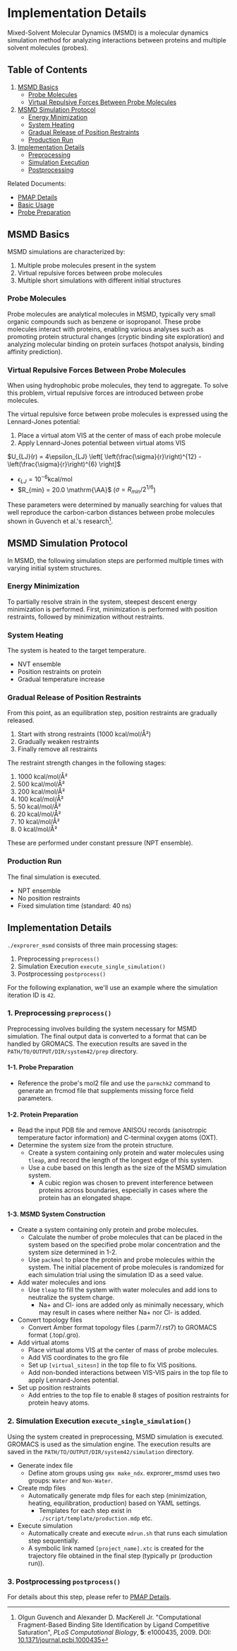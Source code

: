 # Implementation Details

Mixed-Solvent Molecular Dynamics (MSMD) is a molecular dynamics simulation method for analyzing interactions between proteins and multiple solvent molecules (probes).

## Table of Contents
1. [MSMD Basics](#msmd-basics)
   - [Probe Molecules](#probe-molecules)
   - [Virtual Repulsive Forces Between Probe Molecules](#virtual-repulsive-forces-between-probe-molecules)
2. [MSMD Simulation Protocol](#msmd-simulation-protocol)
   - [Energy Minimization](#energy-minimization)
   - [System Heating](#system-heating)
   - [Gradual Release of Position Restraints](#gradual-release-of-position-restraints)
   - [Production Run](#production-run)
3. [Implementation Details](#implementation-details-1)
   - [Preprocessing](#1-preprocessing-preprocess)
   - [Simulation Execution](#2-simulation-execution-execute_single_simulation)
   - [Postprocessing](#3-postprocessing-postprocess)

Related Documents:
- [PMAP Details](pmap.md)
- [Basic Usage](../user_guide/basic.md)
- [Probe Preparation](../user_guide/probe_preparation.md)

## MSMD Basics

MSMD simulations are characterized by:

1. Multiple probe molecules present in the system
2. Virtual repulsive forces between probe molecules
3. Multiple short simulations with different initial structures

### Probe Molecules

Probe molecules are analytical molecules in MSMD, typically very small organic compounds such as benzene or isopropanol. These probe molecules interact with proteins, enabling various analyses such as promoting protein structural changes (cryptic binding site exploration) and analyzing molecular binding on protein surfaces (hotspot analysis, binding affinity prediction).

### Virtual Repulsive Forces Between Probe Molecules

When using hydrophobic probe molecules, they tend to aggregate. To solve this problem, virtual repulsive forces are introduced between probe molecules.

The virtual repulsive force between probe molecules is expressed using the Lennard-Jones potential:

1. Place a virtual atom VIS at the center of mass of each probe molecule
2. Apply Lennard-Jones potential between virtual atoms VIS

$U_{LJ}(r) = 4\epsilon_{LJ} \left[ \left(\frac{\sigma}{r}\right)^{12} - \left(\frac{\sigma}{r}\right)^{6} \right]$

- $\epsilon_{LJ} = 10^{-6} \mathrm{kcal/mol}$
- $R_{min} = 20.0 \mathrm{\AA}$ ($\sigma = R_{min}/2^{1/6}$)

These parameters were determined by manually searching for values that well reproduce the carbon-carbon distances between probe molecules shown in Guvench et al.'s research[^1].

[^1]: Olgun Guvench and Alexander D. MacKerell Jr. "Computational Fragment-Based Binding Site Identification by Ligand Competitive Saturation", *PLoS Computational Biology*, **5**: e1000435, 2009. DOI: [10.1371/journal.pcbi.1000435](https://doi.org/10.1371/journal.pcbi.1000435)

## MSMD Simulation Protocol

In MSMD, the following simulation steps are performed multiple times with varying initial system structures.

### Energy Minimization
To partially resolve strain in the system, steepest descent energy minimization is performed.
First, minimization is performed with position restraints, followed by minimization without restraints.

### System Heating
The system is heated to the target temperature.

- NVT ensemble
- Position restraints on protein
- Gradual temperature increase

### Gradual Release of Position Restraints
From this point, as an equilibration step, position restraints are gradually released.

1. Start with strong restraints (1000 kcal/mol/Å²)
2. Gradually weaken restraints
3. Finally remove all restraints

The restraint strength changes in the following stages:

1. 1000 kcal/mol/Å²
2. 500 kcal/mol/Å²
3. 200 kcal/mol/Å²
4. 100 kcal/mol/Å²
5. 50 kcal/mol/Å²
6. 20 kcal/mol/Å²
7. 10 kcal/mol/Å²
8. 0 kcal/mol/Å²

These are performed under constant pressure (NPT ensemble).

### Production Run
The final simulation is executed.

- NPT ensemble
- No position restraints
- Fixed simulation time (standard: 40 ns)

## Implementation Details

`./exprorer_msmd` consists of three main processing stages:

1. Preprocessing `preprocess()`
2. Simulation Execution `execute_single_simulation()`
3. Postprocessing `postprocess()`

For the following explanation, we'll use an example where the simulation iteration ID is `42`.

### 1. Preprocessing `preprocess()`

Preprocessing involves building the system necessary for MSMD simulation. The final output data is converted to a format that can be handled by GROMACS.
The execution results are saved in the `PATH/TO/OUTPUT/DIR/system42/prep` directory.

#### 1-1. Probe Preparation

- Reference the probe's mol2 file and use the `parmchk2` command to generate an frcmod file that supplements missing force field parameters.

#### 1-2. Protein Preparation

- Read the input PDB file and remove ANISOU records (anisotropic temperature factor information) and C-terminal oxygen atoms (OXT).
- Determine the system size from the protein structure.
   - Create a system containing only protein and water molecules using `tleap`, and record the length of the longest edge of this system.
   - Use a cube based on this length as the size of the MSMD simulation system.
     - A cubic region was chosen to prevent interference between proteins across boundaries, especially in cases where the protein has an elongated shape.

#### 1-3. MSMD System Construction

- Create a system containing only protein and probe molecules.
  - Calculate the number of probe molecules that can be placed in the system based on the specified probe molar concentration and the system size determined in 1-2.
  - Use `packmol` to place the protein and probe molecules within the system. The initial placement of probe molecules is randomized for each simulation trial using the simulation ID as a seed value.
- Add water molecules and ions
  - Use `tleap` to fill the system with water molecules and add ions to neutralize the system charge.
    - Na+ and Cl- ions are added only as minimally necessary, which may result in cases where neither Na+ nor Cl- is added.
- Convert topology files
  - Convert Amber format topology files (.parm7/.rst7) to GROMACS format (.top/.gro).
- Add virtual atoms
   - Place virtual atoms VIS at the center of mass of probe molecules.
   - Add VIS coordinates to the gro file
   - Set up `[virtual_sitesn]` in the top file to fix VIS positions.
   - Add non-bonded interactions between VIS-VIS pairs in the top file to apply Lennard-Jones potential.
- Set up position restraints
   - Add entries to the top file to enable 8 stages of position restraints for protein heavy atoms.

### 2. Simulation Execution `execute_single_simulation()`

Using the system created in preprocessing, MSMD simulation is executed. GROMACS is used as the simulation engine.
The execution results are saved in the `PATH/TO/OUTPUT/DIR/system42/simulation` directory.

- Generate index file
   - Define atom groups using `gmx make_ndx`. exprorer_msmd uses two groups: `Water` and `Non-Water`.
- Create mdp files
   - Automatically generate mdp files for each step (minimization, heating, equilibration, production) based on YAML settings.
      - Templates for each step exist in `./script/template/production.mdp` etc.
- Execute simulation
   - Automatically create and execute `mdrun.sh` that runs each simulation step sequentially.
   - A symbolic link named `[project_name].xtc` is created for the trajectory file obtained in the final step (typically pr (production run)).

### 3. Postprocessing `postprocess()`

For details about this step, please refer to [PMAP Details](pmap.md).